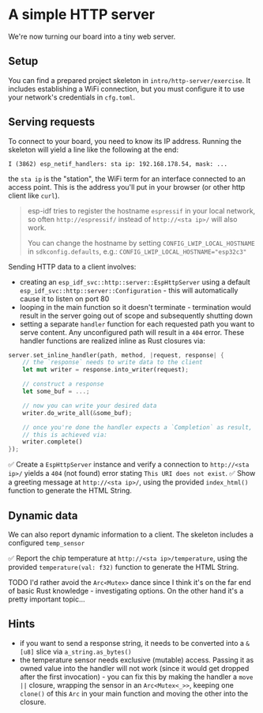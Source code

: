 # A simple HTTP server

We're now turning our board into a tiny web server. 

## Setup

You can find a prepared project skeleton in `intro/http-server/exercise`. It includes establishing a WiFi connection, but you must configure it to use your network's credentials in `cfg.toml`.

## Serving requests

To connect to your board, you need to know its IP address. Running the skeleton will yield a line like the following at the end:

```console
I (3862) esp_netif_handlers: sta ip: 192.168.178.54, mask: ...
```

the `sta ip` is the "station", the WiFi term for an interface connected to an access point. This is the address you'll put in your browser (or other http client like `curl`).

> esp-idf tries to register the hostname `espressif` in your local network, so often `http://espressif/` instead of `http://<sta ip>/` will also work.
>
> You can change the hostname by setting `CONFIG_LWIP_LOCAL_HOSTNAME` in `sdkconfig.defaults`, e.g.: `CONFIG_LWIP_LOCAL_HOSTNAME="esp32c3"`

Sending HTTP data to a client involves:
- creating an `esp_idf_svc::http::server::EspHttpServer` using a default `esp_idf_svc::http::server::Configuration` - this will automatically cause it to listen on port 80
- looping in the main function so it doesn't terminate - termination would result in the server going out of scope and subsequently shutting down
- setting a separate `handler` function for each requested path you want to serve content. Any unconfigured path will result in a `404` error. These handler functions are realized inline as Rust closures via:

```rust
server.set_inline_handler(path, method, |request, response| {
    // the `response` needs to write data to the client
    let mut writer = response.into_writer(request);

    // construct a response
    let some_buf = ...;

    // now you can write your desired data
    writer.do_write_all(&some_buf);

    // once you're done the handler expects a `Completion` as result,
    // this is achieved via:
    writer.complete()
});

```
 

✅ Create a `EspHttpServer` instance and verify a connection to `http://<sta ip>/` yields a `404` (not found) error stating `This URI does not exist`.
✅ Show a greeting message at `http://<sta ip>/`, using the provided `index_html()` function to generate the HTML String.

## Dynamic data

We can also report dynamic information to a client. The skeleton includes a configured `temp_sensor`

✅ Report the chip temperature at `http://<sta ip>/temperature`, using the provided `temperature(val: f32)` function to generate the HTML String.

TODO I'd rather avoid the `Arc<Mutex>` dance since I think it's on the far end of basic Rust knowledge - investigating options. On the other hand it's a pretty important topic… 

## Hints
- if you want to send a response string, it needs to be converted into a `&[u8]` slice via `a_string.as_bytes()`
- the temperature sensor needs exclusive (mutable) access. Passing it as owned value into the handler will not work (since it would get dropped after the first invocation) - you can fix this by making the handler a `move ||` closure, wrapping the sensor in an `Arc<Mutex<_>>`, keeping one `clone()` of this `Arc` in your main function and moving the other into the closure.